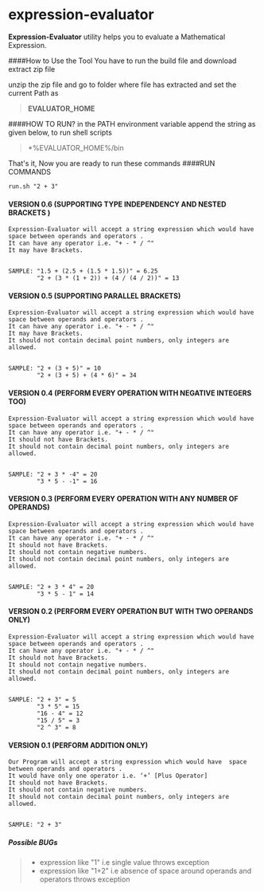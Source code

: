 expression-evaluator
====================

**Expression-Evaluator** utility helps you to evaluate a Mathematical Expression.



####How to  Use the Tool
You have to  run the build file and download extract zip file

unzip the zip file and go to folder where file has extracted and set the current Path as
> **EVALUATOR_HOME**

####HOW TO RUN?
in the PATH environment variable append the string as given below, to run shell scripts
>    *%EVALUATOR_HOME%/bin

That's it, Now you are ready to run these commands
####RUN COMMANDS

`run.sh "2 + 3"`

#### VERSION 0.6 (SUPPORTING TYPE INDEPENDENCY AND NESTED BRACKETS )

    Expression-Evaluator will accept a string expression which would have space between operands and operators .
    It can have any operator i.e. "+ - * / ^"
    It may have Brackets.


    SAMPLE: "1.5 + (2.5 + (1.5 * 1.5))" = 6.25
            "2 + (3 * (1 + 2)) + (4 / (4 / 2))" = 13



#### VERSION 0.5 (SUPPORTING PARALLEL BRACKETS)

    Expression-Evaluator will accept a string expression which would have space between operands and operators .
    It can have any operator i.e. "+ - * / ^"
    It may have Brackets.
    It should not contain decimal point numbers, only integers are allowed.


    SAMPLE: "2 + (3 + 5)" = 10
            "2 + (3 + 5) + (4 * 6)" = 34


#### VERSION 0.4 (PERFORM EVERY OPERATION WITH NEGATIVE INTEGERS TOO)

    Expression-Evaluator will accept a string expression which would have  space between operands and operators .
    It can have any operator i.e. "+ - * / ^"
    It should not have Brackets.
    It should not contain decimal point numbers, only integers are allowed.


    SAMPLE: "2 + 3 * -4" = 20
            "3 * 5 - -1" = 16


#### VERSION 0.3 (PERFORM EVERY OPERATION WITH ANY NUMBER OF OPERANDS)

    Expression-Evaluator will accept a string expression which would have  space between operands and operators .
    It can have any operator i.e. "+ - * / ^"
    It should not have Brackets.
    It should not contain negative numbers.
    It should not contain decimal point numbers, only integers are allowed.


    SAMPLE: "2 + 3 * 4" = 20
            "3 * 5 - 1" = 14



#### VERSION 0.2 (PERFORM EVERY OPERATION BUT WITH TWO OPERANDS ONLY)

    Expression-Evaluator will accept a string expression which would have  space between operands and operators .
    It can have any operator i.e. "+ - * / ^"
    It should not have Brackets.
    It should not contain negative numbers.
    It should not contain decimal point numbers, only integers are allowed.


    SAMPLE: "2 + 3" = 5
            "3 * 5" = 15
            "16 - 4" = 12
            "15 / 5" = 3
            "2 ^ 3" = 8




#### VERSION 0.1 (PERFORM ADDITION ONLY)

    Our Program will accept a string expression which would have  space between operands and operators .
    It would have only one operator i.e. ‘+’ [Plus Operator]
    It should not have Brackets.
    It should not contain negative numbers.
    It should not contain decimal point numbers, only integers are allowed.


    SAMPLE: "2 + 3"



##### Possible BUGs

> - expression like "1" i.e single value throws exception
> - expression like "1+2" i.e absence of space around operands and operators throws exception